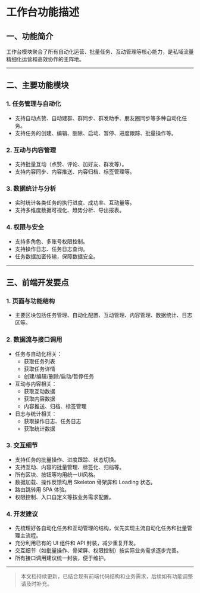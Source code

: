 # 工作台功能描述

## 一、功能简介
工作台模块聚合了所有自动化运营、批量任务、互动管理等核心能力，是私域流量精细化运营和高效协作的主阵地。

---

## 二、主要功能模块

### 1. 任务管理与自动化
- 支持自动点赞、自动建群、群同步、群发助手、朋友圈同步等多种自动化任务。
- 支持任务的创建、编辑、删除、启动、暂停、进度跟踪、批量操作等。

### 2. 互动与内容管理
- 支持批量互动（点赞、评论、加好友、群发等）。
- 支持内容同步、内容推送、内容归档、标签管理等。

### 3. 数据统计与分析
- 实时统计各类任务的执行进度、成功率、互动量等。
- 支持多维度数据可视化、趋势分析、导出报表。

### 4. 权限与安全
- 支持多角色、多账号权限控制。
- 支持操作日志、任务日志查询。
- 任务数据加密传输，保障数据安全。

---

## 三、前端开发要点

### 1. 页面与功能结构
- 主要区块包括任务管理、自动化配置、互动管理、内容管理、数据统计、日志区等。

### 2. 数据流与接口调用
- 任务与自动化相关：
  - 获取任务列表
  - 获取任务详情
  - 创建/编辑/删除/启动/暂停任务
- 互动与内容相关：
  - 获取互动数据
  - 获取内容数据
  - 内容推送、归档、标签管理
- 日志与统计相关：
  - 获取操作日志、任务日志
  - 获取统计数据

### 3. 交互细节
- 支持任务的批量操作、进度跟踪、状态切换。
- 支持互动、内容的批量管理、标签化、归档等。
- 所有区块、按钮等均用统一UI风格。
- 数据加载、操作反馈均用 Skeleton 骨架屏和 Loading 状态。
- 路由跳转用 SPA 体验。
- 权限控制、入口自定义等按业务需求配置。

### 4. 开发建议
- 先梳理好各自动化任务和互动管理的结构，优先实现主流自动化任务和批量管理主流程。
- 充分利用已有的 UI 组件和 API 封装，减少重复开发。
- 交互细节（如批量操作、骨架屏、权限控制）按实际业务需求逐步完善。
- 所有接口调用建议统一封装，便于维护。

---

> 本文档持续更新，已结合现有前端代码结构和业务需求，后续如有功能调整请及时补充。 